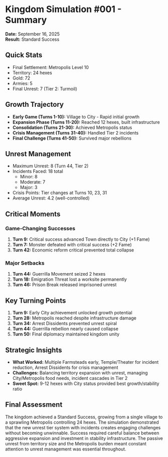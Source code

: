 # Kingdom Simulation #001 - Summary

**Date:** September 16, 2025  
**Result:** Standard Success

## Quick Stats
- Final Settlement: Metropolis Level 10
- Territory: 24 hexes
- Gold: 72
- Armies: 5
- Final Unrest: 7 (Tier 2: Turmoil)

## Growth Trajectory
- **Early Game (Turns 1-10):** Village to City - Rapid initial growth
- **Expansion Phase (Turns 11-20):** Reached 12 hexes, built infrastructure
- **Consolidation (Turns 21-30):** Achieved Metropolis status
- **Crisis Management (Turns 31-40):** Handled Tier 2 incidents
- **Final Challenge (Turns 41-50):** Survived major rebellions

## Unrest Management
- Maximum Unrest: 8 (Turn 44, Tier 2)
- Incidents Faced: 18 total
  - Minor: 8
  - Moderate: 7  
  - Major: 3
- Crisis Points: Tier changes at Turns 10, 23, 31
- Average Unrest: 4.2 (well-controlled)

## Critical Moments

### Game-Changing Successes
1. **Turn 9:** Critical success advanced Town directly to City (+1 Fame)
2. **Turn 7:** Monster defeated with critical success (+2 Fame)
3. **Turn 42:** Economic reform critical prevented total collapse

### Major Setbacks
1. **Turn 44:** Guerrilla Movement seized 2 hexes
2. **Turn 18:** Emigration Threat lost a worksite permanently
3. **Turn 46:** Prison Break released imprisoned unrest

## Key Turning Points
1. **Turn 9:** Early City achievement unlocked growth potential
2. **Turn 28:** Metropolis reached despite infrastructure damage
3. **Turn 34:** Arrest Dissidents prevented unrest spiral
4. **Turn 44:** Guerrilla rebellion nearly caused collapse
5. **Turn 50:** Final diplomacy maintained kingdom unity

## Strategic Insights
- **What Worked:** Multiple Farmsteads early, Temple/Theater for incident reduction, Arrest Dissidents for crisis management
- **Challenges:** Balancing territory expansion with unrest, managing City/Metropolis food needs, incident cascades in Tier 2
- **Sweet Spot:** 9-12 hexes with City status provided best growth/stability ratio

## Final Assessment
The kingdom achieved a Standard Success, growing from a single village to a sprawling Metropolis controlling 24 hexes. The simulation demonstrated that the new unrest tier system with incidents creates engaging challenges without becoming unwinnable. Success required careful balance between aggressive expansion and investment in stability infrastructure. The passive unrest from territory size and the Metropolis burden meant constant attention to unrest management was essential throughout.
